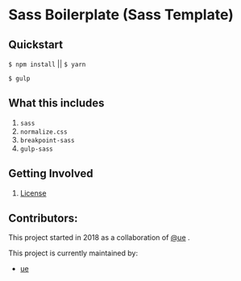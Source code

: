 # Sass Boilerplate (Sass Template)

## Quickstart

`$ npm install` || `$ yarn`

`$ gulp`

## What this includes

1.  `sass`
1.  `normalize.css`
1.  `breakpoint-sass`
1.  `gulp-sass`

## Getting Involved

1.  [License](https://github.com/ue/summaries-of-frontend-technologies/blob/master/LICENSE.md)

## Contributors:

This project started in 2018 as a collaboration of [@ue](https://twitter.com/ugurerdal) .

This project is currently maintained by:

- [ue](https://github.com/ue)
